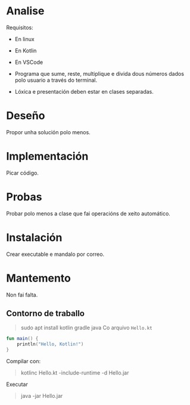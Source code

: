 # Analise
Requisitos:

- En linux
- En Kotlin
- En VSCode

- Programa que sume, reste, multiplique e divida dous números dados polo usuario a través do terminal.

- Lóxica e presentación deben estar en clases separadas.

# Deseño

Propor unha solución polo menos.

# Implementación

Picar código.

# Probas

Probar polo menos a clase que fai operacións de xeito automático.

# Instalación

Crear executable e mandalo por correo.

# Mantemento

Non fai falta.

## Contorno de traballo

> sudo apt install kotlin
gradle java
Co arquivo `Hello.kt`

```kotlin
fun main() {
    println("Hello, Kotlin!")
}
```

Compilar con:

> kotlinc Hello.kt -include-runtime -d Hello.jar

Executar

> java -jar Hello.jar
